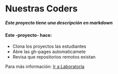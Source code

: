 # Nuestras Coders

##### Este proyecto tiene una descripción en **markdown**

#### Este -proyecto- hace:

* Clona los proyectos las estudiantes
* Abre las gh-pages automaticamete
* Revisa que repositorios remotos existan

Para más información: [Ir a Laboratoria](http://www.laboratoria.la)